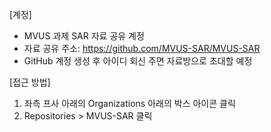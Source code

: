 [계정]
- MVUS 과제 SAR 자료 공유 계정
- 자료 공유 주소: https://github.com/MVUS-SAR/MVUS-SAR
- GitHub 계정 생성 후 아이디 회신 주면 자료방으로 초대할 예정

[접근 방법]
1. 좌측 프사 아래의 Organizations 아래의 박스 아이콘 클릭
3. Repositories > MVUS-SAR 클릭
